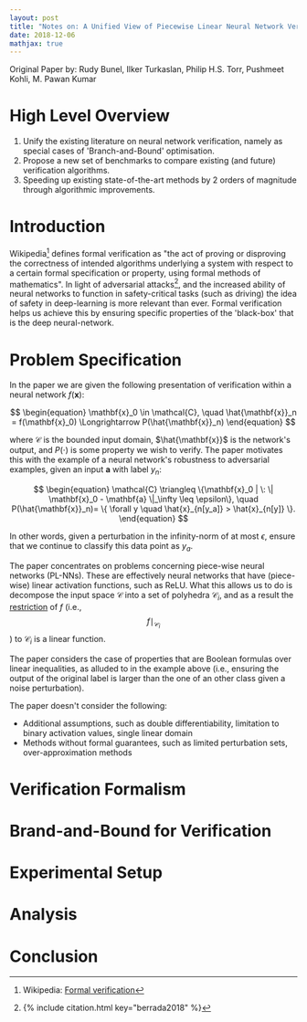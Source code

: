 ```yaml
---
layout: post
title: "Notes on: A Unified View of Piecewise Linear Neural Network Verification"
date: 2018-12-06
mathjax: true
---
```


Original Paper by: Rudy Bunel, Ilker Turkaslan, Philip H.S. Torr, Pushmeet Kohli, M. Pawan Kumar

# High Level Overview

1. Unify the existing literature on neural network verification, namely as special cases of 'Branch-and-Bound' optimisation.
2. Propose a new set of benchmarks to compare existing (and future) verification algorithms.
3. Speeding up existing state-of-the-art methods by 2 orders of magnitude through algorithmic improvements.

# Introduction

Wikipedia[^1] defines formal verification as "the act of proving or disproving the correctness of intended algorithms underlying a system with respect to a certain formal specification or property, using formal methods of mathematics". In light of adversarial attacks[^2], and the increased ability of neural networks to function in safety-critical tasks (such as driving) the idea of safety in deep-learning is more relevant than ever. Formal verification helps us achieve this by ensuring specific properties of the 'black-box' that is the deep neural-network.

# Problem Specification

In the paper we are given the following presentation of verification within a neural network $f({\mathbf{x}})$:

$$
\begin{equation}
\mathbf{x}_0 \in \mathcal{C}, \quad \hat{\mathbf{x}}_n = f(\mathbf{x}_0) \Longrightarrow P(\hat{\mathbf{x}}_n)
\end{equation}
$$

where $\mathcal{C}$ is the bounded input domain, $\hat{\mathbf{x}}$ is the network's output, and $P(\cdot)$ is some property we wish to verify. The paper motivates this with the example of a neural network's robustness to adversarial examples, given an input $\mathbf{a}$ with label $y_n$:

$$
\begin{equation}
\mathcal{C} \triangleq \{\mathbf{x}_0 | \: \| \mathbf{x}_0 - \mathbf{a} \|_\infty \leq \epsilon\}, \quad P(\hat{\mathbf{x}}_n)= \{ \forall y \quad \hat{x}_{n[y_a]} > \hat{x}_{n[y]} \}.
\end{equation}
$$

In other words, given a perturbation in the infinity-norm of at most $\epsilon$, ensure that we continue to classify this data point as $y_a$.

The paper concentrates on problems concerning piece-wise neural networks (PL-NNs). These are effectively neural networks that have (piece-wise) linear activation functions, such as ReLU. What this allows us to do is decompose the input space $\mathcal{C}$ into a set of polyhedra $\mathcal{C}_i$, and as a result the [restriction](https://en.wikipedia.org/wiki/Restriction_(mathematics)) of $f$ (i.e., $$f \mid_{\mathcal{C}_i}$$) to $\mathcal{C}_i$ is a linear function.

The paper considers the case of properties that are Boolean formulas over linear inequalities, as alluded to in the example above (i.e., ensuring the output of the original label is larger than the one of an other class given a noise perturbation).

The paper doesn't consider the following:
* Additional assumptions, such as double differentiability, limitation to binary activation values, single linear domain
* Methods without formal guarantees, such as limited perturbation sets, over-approximation methods

# Verification Formalism



# Brand-and-Bound for Verification



# Experimental Setup



# Analysis



# Conclusion


[^1]: 
    Wikipedia: [Formal verification](https://en.wikipedia.org/wiki/Formal_verification)

[^2]: 
    {% include citation.html key="berrada2018" %}
